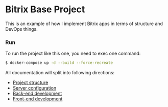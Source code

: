 # Bitrix Base Project

This is an example of how I implement Bitrix apps in terms of structure and DevOps things.

### Run

To run the project like this one, you need to exec one command:

```bash
$ docker-compose up -d --build --force-recreate 
```

All documentation will split into following directions:

* [Project structure](./docs/project-structure.md)
* [Server configuration](./docs/server-software.md)
* [Back-end development](./docs/back-end-development.md)
* [Front-end development](./docs/front-end-development.md)